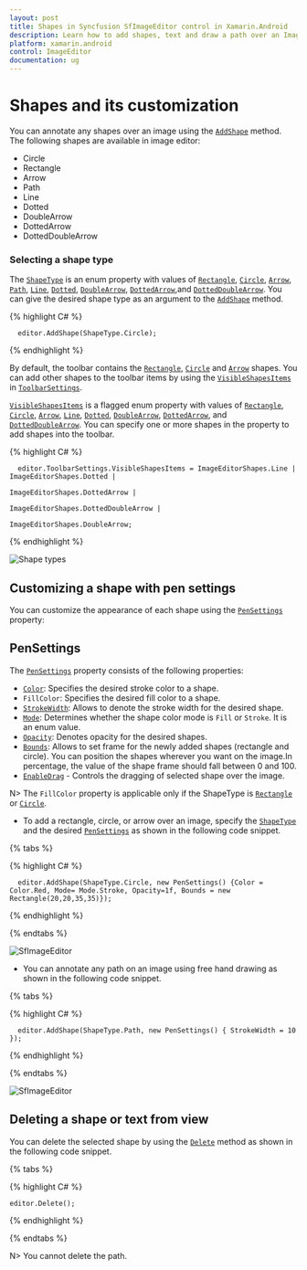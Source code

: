 ```yaml
---
layout: post
title: Shapes in Syncfusion SfImageEditor control in Xamarin.Android
description: Learn how to add shapes, text and draw a path over an Image in syncfusion ImageEditor for Xamarin.Android
platform: xamarin.android
control: ImageEditor
documentation: ug
---
```


# Shapes and its customization

You can annotate any shapes over an image using the [`AddShape`](https://help.syncfusion.com/cr/xamarin-android/Syncfusion.SfImageEditor.Android.SfImageEditor.html#Syncfusion_SfImageEditor_Android_SfImageEditor_AddShape_Syncfusion_SfImageEditor_Android_ShapeType_Syncfusion_SfImageEditor_Android_PenSettings_) method. The following shapes are available in image editor:

* Circle
* Rectangle
* Arrow
* Path
* Line
* Dotted
* DoubleArrow
* DottedArrow
* DottedDoubleArrow

### Selecting a shape type

The [`ShapeType`](https://help.syncfusion.com/cr/xamarin-android/Syncfusion.SfImageEditor.Android.ShapeType.html) is an enum property with values of [`Rectangle`](https://help.syncfusion.com/cr/xamarin-android/Syncfusion.SfImageEditor.Android.ShapeType.html#Syncfusion_SfImageEditor_Android_ShapeType_Rectangle), [`Circle`](https://help.syncfusion.com/cr/xamarin-android/Syncfusion.SfImageEditor.Android.ShapeType.html#Syncfusion_SfImageEditor_Android_ShapeType_Circle), [`Arrow`](https://help.syncfusion.com/cr/xamarin-android/Syncfusion.SfImageEditor.Android.ShapeType.html#Syncfusion_SfImageEditor_Android_ShapeType_Arrow), [`Path`](https://help.syncfusion.com/cr/xamarin-android/Syncfusion.SfImageEditor.Android.ShapeType.html#Syncfusion_SfImageEditor_Android_ShapeType_Path), [`Line`](https://help.syncfusion.com/cr/xamarin-android/Syncfusion.SfImageEditor.Android.ShapeType.html#Syncfusion_SfImageEditor_Android_ShapeType_Line), [`Dotted`](https://help.syncfusion.com/cr/xamarin-android/Syncfusion.SfImageEditor.Android.ShapeType.html#Syncfusion_SfImageEditor_Android_ShapeType_Dotted), [`DoubleArrow`](https://help.syncfusion.com/cr/xamarin-android/Syncfusion.SfImageEditor.Android.ShapeType.html#Syncfusion_SfImageEditor_Android_ShapeType_DoubleArrow), [`DottedArrow`](https://help.syncfusion.com/cr/xamarin-android/Syncfusion.SfImageEditor.Android.ShapeType.html#Syncfusion_SfImageEditor_Android_ShapeType_DottedArrow),and [`DottedDoubleArrow`](https://help.syncfusion.com/cr/xamarin-android/Syncfusion.SfImageEditor.Android.ShapeType.html#Syncfusion_SfImageEditor_Android_ShapeType_DottedDoubleArrow). You can give the desired shape type as an argument to the [`AddShape`](https://help.syncfusion.com/cr/xamarin-android/Syncfusion.SfImageEditor.Android.SfImageEditor.html#Syncfusion_SfImageEditor_Android_SfImageEditor_AddShape_Syncfusion_SfImageEditor_Android_ShapeType_Syncfusion_SfImageEditor_Android_PenSettings_) method.

{% highlight C# %}

      editor.AddShape(ShapeType.Circle);

{% endhighlight %}

By default, the toolbar contains the [`Rectangle`](https://help.syncfusion.com/cr/xamarin-android/Syncfusion.SfImageEditor.Android.ImageEditorShapes.html#Syncfusion_SfImageEditor_Android_ImageEditorShapes_Rectangle), [`Circle`](https://help.syncfusion.com/cr/xamarin-android/Syncfusion.SfImageEditor.Android.ImageEditorShapes.html#Syncfusion_SfImageEditor_Android_ImageEditorShapes_Circle) and [`Arrow`](https://help.syncfusion.com/cr/xamarin-android/Syncfusion.SfImageEditor.Android.ImageEditorShapes.html#Syncfusion_SfImageEditor_Android_ImageEditorShapes_Arrow) shapes. You can add other shapes to the toolbar items by using the [`VisibleShapesItems`](https://help.syncfusion.com/cr/xamarin-android/Syncfusion.SfImageEditor.Android.ToolbarSettings.html#Syncfusion_SfImageEditor_Android_ToolbarSettings_VisibleShapesItems) in [`ToolbarSettings`](https://help.syncfusion.com/cr/xamarin-android/Syncfusion.SfImageEditor.Android.SfImageEditor.html#Syncfusion_SfImageEditor_Android_SfImageEditor_ToolbarSettings).

[`VisibleShapesItems`](https://help.syncfusion.com/cr/xamarin-android/Syncfusion.SfImageEditor.Android.ToolbarSettings.html#Syncfusion_SfImageEditor_Android_ToolbarSettings_VisibleShapesItems) is a flagged enum property with values of [`Rectangle`](https://help.syncfusion.com/cr/xamarin-android/Syncfusion.SfImageEditor.Android.ImageEditorShapes.html#Syncfusion_SfImageEditor_Android_ImageEditorShapes_Rectangle), [`Circle`](https://help.syncfusion.com/cr/xamarin-android/Syncfusion.SfImageEditor.Android.ImageEditorShapes.html#Syncfusion_SfImageEditor_Android_ImageEditorShapes_Circle), [`Arrow`](https://help.syncfusion.com/cr/xamarin-android/Syncfusion.SfImageEditor.Android.ImageEditorShapes.html#Syncfusion_SfImageEditor_Android_ImageEditorShapes_Arrow), [`Line`](https://help.syncfusion.com/cr/xamarin-android/Syncfusion.SfImageEditor.Android.ImageEditorShapes.html#Syncfusion_SfImageEditor_Android_ImageEditorShapes_Line), [`Dotted`](https://help.syncfusion.com/cr/xamarin-android/Syncfusion.SfImageEditor.Android.ImageEditorShapes.html#Syncfusion_SfImageEditor_Android_ImageEditorShapes_Dotted), [`DoubleArrow`](https://help.syncfusion.com/cr/xamarin-android/Syncfusion.SfImageEditor.Android.ImageEditorShapes.html#Syncfusion_SfImageEditor_Android_ImageEditorShapes_DoubleArrow), [`DottedArrow`](https://help.syncfusion.com/cr/xamarin-android/Syncfusion.SfImageEditor.Android.ImageEditorShapes.html#Syncfusion_SfImageEditor_Android_ImageEditorShapes_DottedArrow), and [`DottedDoubleArrow`](https://help.syncfusion.com/cr/xamarin-android/Syncfusion.SfImageEditor.Android.ImageEditorShapes.html#Syncfusion_SfImageEditor_Android_ImageEditorShapes_DottedDoubleArrow). You can specify one or more shapes in the property to add shapes into the toolbar.

{% highlight C# %}

      editor.ToolbarSettings.VisibleShapesItems = ImageEditorShapes.Line | ImageEditorShapes.Dotted | 
                                                  ImageEditorShapes.DottedArrow | 
                                                  ImageEditorShapes.DottedDoubleArrow |
                                                  ImageEditorShapes.DoubleArrow;

{% endhighlight %}

![Shape types](ImageEditor_images/ShapeTypes.png)


## Customizing a shape with pen settings

You can customize the appearance of each shape using the [`PenSettings`](https://help.syncfusion.com/cr/xamarin-android/Syncfusion.SfImageEditor.Android.PenSettings.html) property:

## PenSettings

The [`PenSettings`](https://help.syncfusion.com/cr/xamarin-android/Syncfusion.SfImageEditor.Android.PenSettings.html) property consists of the following properties:

* [`Color`](https://help.syncfusion.com/cr/xamarin-android/Syncfusion.SfImageEditor.Android.PenSettings.html#Syncfusion_SfImageEditor_Android_PenSettings_Color): Specifies the desired stroke color to a shape.
* `FillColor`: Specifies the desired fill color to a shape.
* [`StrokeWidth`](https://help.syncfusion.com/cr/xamarin-android/Syncfusion.SfImageEditor.Android.PenSettings.html#Syncfusion_SfImageEditor_Android_PenSettings_StrokeWidth): Allows to denote the stroke width for the desired shape.
* [`Mode`](https://help.syncfusion.com/cr/xamarin-android/Syncfusion.SfImageEditor.Android.PenSettings.html#Syncfusion_SfImageEditor_Android_PenSettings_Mode): Determines whether the shape color mode is `Fill` or `Stroke`. It is an enum value.
* [`Opacity`](https://help.syncfusion.com/cr/xamarin-android/Syncfusion.SfImageEditor.Android.PenSettings.html#Syncfusion_SfImageEditor_Android_PenSettings_Opacity): Denotes opacity for the desired shapes.
* [`Bounds`](https://help.syncfusion.com/cr/xamarin-android/Syncfusion.SfImageEditor.Android.PenSettings.html#Syncfusion_SfImageEditor_Android_PenSettings_Bounds): Allows to set frame for the newly added shapes (rectangle and circle). You can position the shapes wherever you want on the image.In percentage, the value of the shape frame should fall between 0 and 100.
* [`EnableDrag`](https://help.syncfusion.com/cr/xamarin-android/Syncfusion.SfImageEditor.Android.PenSettings.html#Syncfusion_SfImageEditor_Android_PenSettings_EnableDrag) - Controls the dragging of selected shape over the image.

N> The `FillColor` property is applicable only if the ShapeType is [`Rectangle`](https://help.syncfusion.com/cr/xamarin-android/Syncfusion.SfImageEditor.Android.ImageEditorShapes.html#Syncfusion_SfImageEditor_Android_ImageEditorShapes_Rectangle) or [`Circle`](https://help.syncfusion.com/cr/xamarin-android/Syncfusion.SfImageEditor.Android.ImageEditorShapes.html#Syncfusion_SfImageEditor_Android_ImageEditorShapes_Circle).

* To add a rectangle, circle, or arrow over an image, specify the [`ShapeType`](https://help.syncfusion.com/cr/xamarin-android/Syncfusion.SfImageEditor.Android.ShapeType.html) and the desired [`PenSettings`]([`PenSettings`](https://help.syncfusion.com/cr/xamarin-android/Syncfusion.SfImageEditor.Android.PenSettings.html)) as shown in the following code snippet.

{% tabs %}

{% highlight C# %}

      editor.AddShape(ShapeType.Circle, new PenSettings() {Color = Color.Red, Mode= Mode.Stroke, Opacity=1f, Bounds = new Rectangle(20,20,35,35)});

{% endhighlight %}

{% endtabs %}

![SfImageEditor](ImageEditor_images/Shapes.png)

* You can annotate any path on an image using free hand drawing as shown in the following code snippet.

{% tabs %}

{% highlight C# %}

      editor.AddShape(ShapeType.Path, new PenSettings() { StrokeWidth = 10 });

{% endhighlight %}

{% endtabs %}

![SfImageEditor](ImageEditor_images/Path.png)

## Deleting a shape or text from view

You can delete the selected shape by using the [`Delete`](https://help.syncfusion.com/cr/xamarin-android/Syncfusion.SfImageEditor.Android.SfImageEditor.html#Syncfusion_SfImageEditor_Android_SfImageEditor_Delete) method as shown in the following code snippet.


{% tabs %}

{% highlight C# %}

    editor.Delete();

{% endhighlight %}

{% endtabs %}

N> You cannot delete the path.
